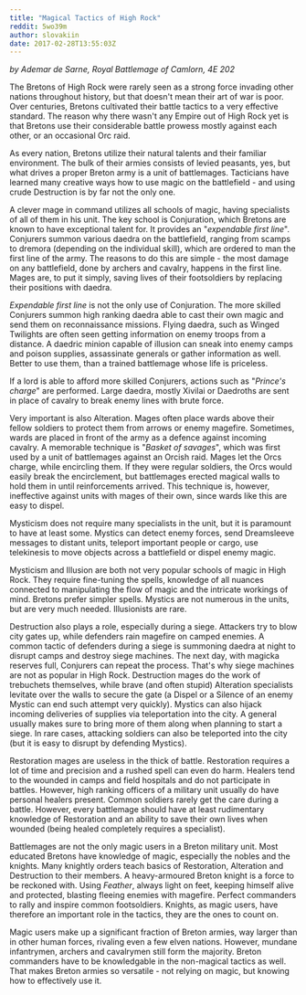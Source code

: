 ```yaml
---
title: "Magical Tactics of High Rock"
reddit: 5wo39m
author: slovakiin
date: 2017-02-28T13:55:03Z
---
```


*by Ademar de Sarne, Royal Battlemage of Camlorn, 4E 202*

The Bretons of High Rock were rarely seen as a strong force invading other nations throughout history, but that doesn't mean their art of war is poor. Over centuries, Bretons cultivated their battle tactics to a very effective standard. The reason why there wasn't any Empire out of High Rock yet is that Bretons use their considerable battle prowess mostly against each other, or an occasional Orc raid.

As every nation, Bretons utilize their natural talents and their familiar environment. The bulk of their armies consists of levied peasants, yes, but what drives a proper Breton army is a unit of battlemages. Tacticians have learned many creative ways how to use magic on the battlefield - and using crude Destruction is by far not the only one.

A clever mage in command utilizes all schools of magic, having specialists of all of them in his unit. The key school is Conjuration, which Bretons are known to have exceptional talent for. It provides an "*expendable first line*". Conjurers summon various daedra on the battlefield, ranging from scamps to dremora (depending on the individual skill), which are ordered to man the first line of the army. The reasons to do this are simple - the most damage on any battlefield, done by archers and cavalry, happens in the first line. Mages are, to put it simply, saving lives of their footsoldiers by replacing their positions with daedra.

*Expendable first line* is not the only use of Conjuration. The more skilled Conjurers summon high ranking daedra able to cast their own magic and send them on reconnaissance missions. Flying daedra, such as Winged Twilights are often seen getting information on enemy troops from a distance. A daedric minion capable of illusion can sneak into enemy camps and poison supplies, assassinate generals or gather information as well. Better to use them, than a trained battlemage whose life is priceless.

If a lord is able to afford more skilled Conjurers, actions such as "*Prince's charge*" are performed. Large daedra, mostly Xivilai or Daedroths are sent in place of cavalry to break enemy lines with brute force.

Very important is also Alteration. Mages often place wards above their fellow soldiers to protect them from arrows or enemy magefire. Sometimes, wards are placed in front of the army as a defence against incoming cavalry. A memorable technique is "*Basket of savages*", which was first used by a unit of battlemages against an Orcish raid. Mages let the Orcs charge, while encircling them. If they were regular soldiers, the Orcs would easily break the encirclement, but battlemages erected magical walls to hold them in until reinforcements arrived. This technique is, however, ineffective against units with mages of their own, since wards like this are easy to dispel.

Mysticism does not require many specialists in the unit, but it is paramount to have at least some. Mystics can detect enemy forces, send Dreamsleeve messages to distant units, teleport important people or cargo, use telekinesis to move objects across a battlefield or dispel enemy magic.

Mysticism and Illusion are both not very popular schools of magic in High Rock. They require fine-tuning the spells, knowledge of all nuances connected to manipulating the flow of magic and the intricate workings of mind. Bretons prefer simpler spells. Mystics are not numerous in the units, but are very much needed. Illusionists are rare.

Destruction also plays a role, especially during a siege. Attackers try to blow city gates up, while defenders rain magefire on camped enemies. A common tactic of defenders during a siege is summoning daedra at night to disrupt camps and destroy siege machines. The next day, with magicka reserves full, Conjurers can repeat the process. That's why siege machines are not as popular in High Rock. Destruction mages do the work of trebuchets themselves, while brave (and often stupid) Alteration specialists levitate over the walls to secure the gate (a Dispel or a Silence of an enemy Mystic can end such attempt very quickly). Mystics can also hijack incoming deliveries of supplies via teleportation into the city. A general usually makes sure to bring more of them along when planning to start a siege. In rare cases, attacking soldiers can also be teleported into the city (but it is easy to disrupt by defending Mystics).

Restoration mages are useless in the thick of battle. Restoration requires a lot of time and precision and a rushed spell can even do harm. Healers tend to the wounded in camps and field hospitals and do not participate in battles. However, high ranking officers of a military unit usually do have personal healers present. Common soldiers rarely get the care during a battle. However, every battlemage should have at least rudimentary knowledge of Restoration and an ability to save their own lives when wounded (being healed completely requires a specialist).

Battlemages are not the only magic users in a Breton military unit. Most educated Bretons have knowledge of magic, especially the nobles and the knights. Many knightly orders teach basics of Restoration, Alteration and Destruction to their members. A heavy-armoured Breton knight is a force to be reckoned with. Using *Feather*, always light on feet, keeping himself alive and protected, blasting fleeing enemies with magefire. Perfect commanders to rally and inspire common footsoldiers. Knights, as magic users, have therefore an important role in the tactics, they are the ones to count on.

Magic users make up a significant fraction of Breton armies, way larger than in other human forces, rivaling even a few elven nations. However, mundane infantrymen, archers and cavalrymen still form the majority. Breton commanders have to be knowledgable in the non-magical tactics as well. That makes Breton armies so versatile - not relying on magic, but knowing how to effectively use it.
